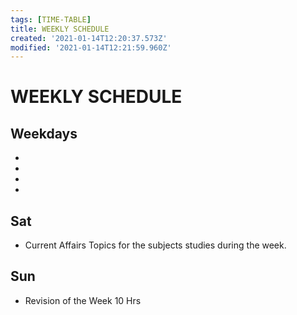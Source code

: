 ```yaml
---
tags: [TIME-TABLE]
title: WEEKLY SCHEDULE
created: '2021-01-14T12:20:37.573Z'
modified: '2021-01-14T12:21:59.960Z'
---
```


# WEEKLY SCHEDULE

## Weekdays
  *
  * 
  * 
  * 


## Sat
  * Current Affairs Topics for the subjects studies during the week.


## Sun
  * Revision of the Week 10 Hrs 




